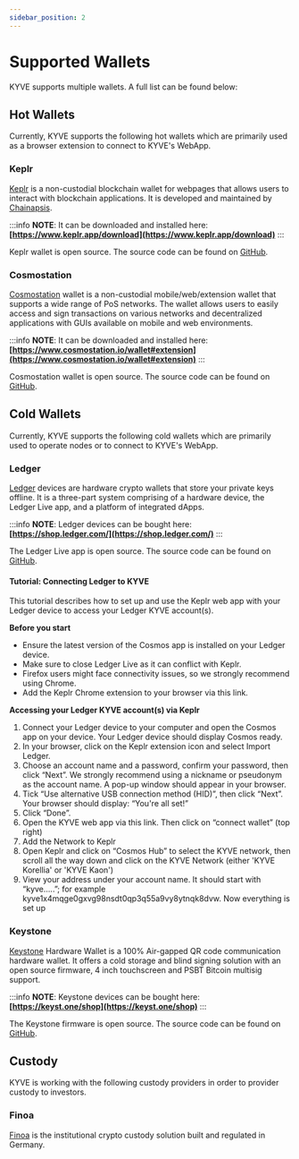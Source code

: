 ```yaml
---
sidebar_position: 2
---
```


# Supported Wallets

KYVE supports multiple wallets. A full list can be found below:

## Hot Wallets

Currently, KYVE supports the following hot wallets which are primarily used as a browser extension to connect to KYVE's WebApp.

### Keplr

[Keplr](https://www.keplr.app/) is a non-custodial blockchain wallet for webpages that allows users to interact with blockchain applications. It is developed and maintained by [Chainapsis](https://www.chainapsis.com/).

:::info
**NOTE**: It can be downloaded and installed here: **[https://www.keplr.app/download](https://www.keplr.app/download)**
:::

Keplr wallet is open source. The source code can be found on [GitHub](https://github.com/chainapsis/keplr-wallet).

### Cosmostation

[Cosmostation](https://www.cosmostation.io/) wallet is a non-custodial mobile/web/extension wallet that supports a wide range of PoS networks. The wallet allows users to easily access and sign transactions on various networks and decentralized applications with GUIs available on mobile and web environments.

:::info
**NOTE**: It can be downloaded and installed here: **[https://www.cosmostation.io/wallet#extension](https://www.cosmostation.io/wallet#extension)**
:::

Cosmostation wallet is open source. The source code can be found on [GitHub](https://github.com/cosmostation/cosmostation-chrome-extension-client).

## Cold Wallets

Currently, KYVE supports the following cold wallets which are primarily used to operate nodes or to connect to KYVE's WebApp.

### Ledger

[Ledger](https://www.ledger.com/) devices are hardware crypto wallets that store your private keys offline. It is a three-part system comprising of a hardware device, the Ledger Live app, and a platform of integrated dApps.

:::info
**NOTE**: Ledger devices can be bought here: **[https://shop.ledger.com/](https://shop.ledger.com/)**
:::

The Ledger Live app is open source. The source code can be found on [GitHub](https://github.com/LedgerHQ/ledger-live).

#### Tutorial: Connecting Ledger to KYVE

This tutorial describes how to set up and use the Keplr web app with your Ledger device to access your Ledger KYVE
account(s).

**Before you start**

- Ensure the latest version of the Cosmos app is installed on your Ledger device.
- Make sure to close Ledger Live as it can conflict with Keplr.
- Firefox users might face connectivity issues, so we strongly recommend using Chrome.
- Add the Keplr Chrome extension to your browser via this link.

**Accessing your Ledger KYVE account(s) via Keplr**

1. Connect your Ledger device to your computer and open the Cosmos app on your device.
   Your Ledger device should display Cosmos ready.
2. In your browser, click on the Keplr extension icon and select Import Ledger.
3. Choose an account name and a password, confirm your password, then click “Next”.
   We strongly recommend using a nickname or pseudonym as the account name.
   A pop-up window should appear in your browser.
4. Tick “Use alternative USB connection method (HID)”, then click “Next”.
   Your browser should display: “You're all set!”
5. Click “Done”.
6. Open the KYVE web app via this link. Then click on “connect wallet” (top right)
7. Add the Network to Keplr
8. Open Keplr and click on “Cosmos Hub” to select the KYVE network, then scroll all the way down and click on the KYVE Network (either 'KYVE Korellia' or 'KYVE Kaon')
9. View your address under your account name.
   It should start with “kyve…..”; for example kyve1x4mqge0gxvg98nsdt0qp3q55a9vy8ytnqk8dvw. Now everything is set up

### Keystone

[Keystone](https://keyst.one/) Hardware Wallet is a 100% Air-gapped QR code communication hardware wallet. It offers a cold storage and blind signing solution with an open source firmware, 4 inch touchscreen and PSBT Bitcoin multisig support.

:::info
**NOTE**: Keystone devices can be bought here: **[https://keyst.one/shop](https://keyst.one/shop)**
:::

The Keystone firmware is open source. The source code can be found on [GitHub](https://github.com/KeystoneHQ/Keystone-cold-app).

## Custody

KYVE is working with the following custody providers in order to provider custody to investors.

### Finoa

[Finoa](https://www.finoa.io/) is the institutional crypto custody solution built and regulated in Germany.
